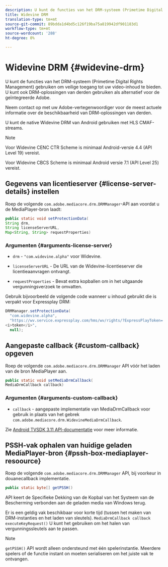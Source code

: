 ```yaml
---
description: U kunt de functies van het DRM-systeem (Primetime Digital Rights Management) gebruiken om veilige toegang tot uw video-inhoud te bieden. U kunt ook DRM-oplossingen van derden gebruiken als alternatief voor de geïntegreerde Adobe.
title: Widevine DRM
translation-type: tm+mt
source-git-commit: 89bdda1d4bd5c126f19ba75a819942df901183d1
workflow-type: tm+mt
source-wordcount: '288'
ht-degree: 0%

---
```



# Widevine DRM {#widevine-drm}

U kunt de functies van het DRM-systeem (Primetime Digital Rights Management) gebruiken om veilige toegang tot uw video-inhoud te bieden. U kunt ook DRM-oplossingen van derden gebruiken als alternatief voor de geïntegreerde Adobe.

Neem contact op met uw Adobe-vertegenwoordiger voor de meest actuele informatie over de beschikbaarheid van DRM-oplossingen van derden.

<!--<a id="section_1385440013EF4A9AA45B6AC98919E662"></a>-->

U kunt de native Widevine DRM van Android gebruiken met HLS CMAF-streams.

>[!NOTE]
>
> Voor Widevine CENC CTR Scheme is minimaal Android-versie 4.4 (API Level 19) vereist.
>
> Voor Widevine CBCS Scheme is minimaal Android versie 7.1 (API Level 25) vereist.

## Gegevens van licentieserver {#license-server-details} instellen

Roep de volgende `com.adobe.mediacore.drm.DRMManager`-API aan voordat u de MediaPlayer-bron laadt:

```java
public static void setProtectionData(
String drm,
String licenseServerURL,
Map<String, String> requestProperties)
```

### Argumenten {#arguments-license-server}

* `drm` -  `"com.widevine.alpha"` voor Widevine.

* `licenseServerURL` - De URL van de Widevine-licentieserver die licentieaanvragen ontvangt.

* `requestProperties` - Bevat extra kopballen om in het uitgaande vergunningsverzoek te omvatten.

Gebruik bijvoorbeeld de volgende code wanneer u inhoud gebruikt die is verpakt voor Expressplay DRM:

```java
DRMManager.setProtectionData(
  "com.widevine.alpha",  
  "https://wv.service.expressplay.com/hms/wv/rights/?ExpressPlayToken= 
<i>token</i>",  
  null);
```

## Aangepaste callback {#custom-callback} opgeven

Roep de volgende `com.adobe.mediacore.drm.DRMManager` API vóór het laden van de bron MediaPlayer aan.

```java
public static void setMediaDrmCallback(
MediaDrmCallback callback)
```

### Argumenten {#arguments-custom-callback}

* `callback` - aangepaste implementatie van MediaDrmCallback voor gebruik in plaats van het gebrek  `com.adobe.mediacore.drm.WidevineMediaDrmCallback`.

Zie [Android TVSDK 3.11 API-documentatie](https://help.adobe.com/en_US/primetime/api/psdk/javadoc3.11/index.html) voor meer informatie.

## PSSH-vak ophalen van huidige geladen MediaPlayer-bron {#pssh-box-mediaplayer-resoource}

Roep de volgende `com.adobe.mediacore.drm.DRMManager` API, bij voorkeur in douanecallback implementatie.

```java
public static byte[] getPSSH()
```

API keert de Specifieke Dekking van de Kopbal van het Systeem van de Bescherming verbonden aan de geladen media van Windows terug.

Er is een geldig vak beschikbaar voor korte tijd (tussen het maken van DRM-instanties en het laden van sleutels). `MediaDrmCallback callback executeKeyRequest()` U kunt het gebruiken om het halen van vergunningssleutels aan te passen.

>[!NOTE]
>
> `getPSSH()` API wordt alleen ondersteund met één spelerinstantie. Meerdere spelers of de functie instant on moeten serialiseren om het juiste vak te ontvangen.
